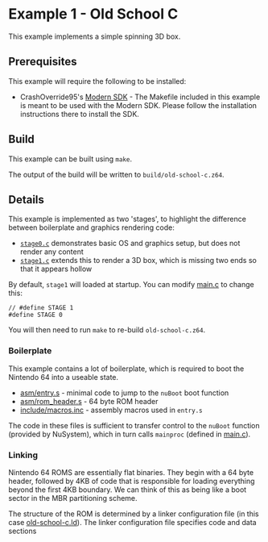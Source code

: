 # Example 1 - Old School C

This example implements a simple spinning 3D box.

## Prerequisites

This example will require the following to be installed:

* CrashOverride95's [Modern SDK](https://crashoveride95.github.io/n64hbrew/modernsdk/index.html) - The Makefile included in this example is meant to be used with the Modern SDK. Please follow the installation instructions there to install the SDK.

## Build

This example can be built using `make`.

The output of the build will be written to `build/old-school-c.z64`.

## Details

This example is implemented as two 'stages', to highlight the difference between boilerplate and graphics rendering code:

* [`stage0.c`](box/src/stage0.c) demonstrates basic OS and graphics setup, but does not render any content
* [`stage1.c`](box/src/stage1.c) extends this to render a 3D box, which is missing two ends so that it appears hollow

By default, `stage1` will loaded at startup. You can modify [main.c](src/main.c) to change this:

    // #define STAGE 1
    #define STAGE 0

You will then need to run `make` to re-build `old-school-c.z64`.

### Boilerplate

This example contains a lot of boilerplate, which is required to boot the Nintendo 64 into a useable state.

* [asm/entry.s](./asm/entry.s) - minimal code to jump to the `nuBoot` boot function
* [asm/rom_header.s](./asm/rom_header.s) - 64 byte ROM header
* [include/macros.inc](./include/macros.inc) - assembly macros used in `entry.s`

The code in these files is sufficient to transfer control to the `nuBoot` function (provided by NuSystem), which in turn calls `mainproc` (defined in [main.c](./src/main.c)).

### Linking

Nintendo 64 ROMS are essentially flat binaries. They begin with a 64 byte header, followed by 4KB of code that is responsible for loading everything beyond the first 4KB boundary. We can think of this as being like a boot sector in the MBR partitioning scheme.

The structure of the ROM is determined by a linker configuration file (in this case [old-school-c.ld](./old-school-c.ld)). The linker configuration file specifies code and data sections
